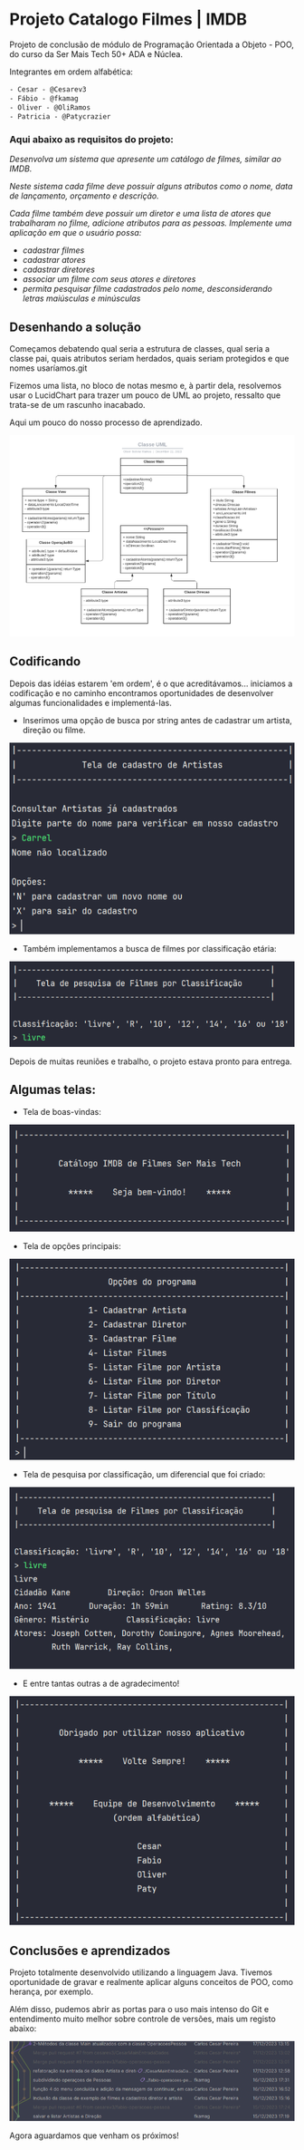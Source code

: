 # Projeto Catalogo Filmes | IMDB

Projeto de conclusão de módulo de Programação Orientada a Objeto - POO, 
do curso da Ser Mais Tech 50+ ADA e Núclea.

Integrantes em ordem alfabética:

    - Cesar - @Cesarev3
    - Fábio - @fkamag
    - Oliver - @OliRamos
    - Patricia - @Patycrazier


### Aqui abaixo as requisitos do projeto:

*Desenvolva um sistema que apresente um catálogo de filmes, similar ao IMDB.*

*Neste sistema cada filme deve possuir alguns atributos como o nome, data de*
*lançamento, orçamento e descrição.*

*Cada filme também deve possuir um diretor e uma lista de atores que trabalharam no filme, adicione atributos para as pessoas.* 
*Implemente uma aplicação em que o usuário possa:*

- *cadastrar filmes*
- *cadastrar atores*
- *cadastrar diretores*
- *associar um filme com seus atores e diretores*
- *permita pesquisar filme cadastrados pelo nome, desconsiderando letras maiúsculas e minúsculas*

## Desenhando a solução

Começamos debatendo qual seria a estrutura de classes, qual seria a classe pai, quais atributos seriam herdados, quais
seriam protegidos e que nomes usaríamos.git

Fizemos uma lista, no bloco de notas mesmo e, à partir dela, resolvemos usar o LucidChart para trazer
um pouco de UML ao projeto, ressalto que trata-se de um rascunho inacabado.

Aqui um pouco do nosso processo de aprendizado.
<div style="text-align:center">
    <img src="./images/UML.png">
</div>

## Codificando

Depois das idéias estarem 'em ordem', é o que acreditávamos... iniciamos
a codificação e no caminho encontramos oportunidades de desenvolver algumas funcionalidades
e implementá-las.

 - Inserimos uma opção de busca por string antes de cadastrar um artista, direção ou filme.

<div style="text-align:center">
    <img src="./images/Screenshot_8.png" alt="tela de busca antes do cadastro">
</div>

 - Também implementamos a busca de filmes por classificação etária:

<div style="text-align:center">
    <img src="./images/Screenshot_9.png" alt="tela de busca por classificação">
</div>

Depois de muitas reuniões e trabalho, o projeto estava pronto para entrega.

## Algumas telas:


- Tela de boas-vindas:

<div style="text-align:center">
    <img src="./images/Screenshot_1.png" alt="boas-vindas">
</div>

- Tela de opções principais:

<div style="text-align:center">
    <img src="./images/Screenshot_2.png" alt="menu principal">
</div>

- Tela de pesquisa por classificação, um diferencial que foi criado:

<div style="text-align:center">
    <img src="./images/Screenshot_5.png" alt="tela de busca por classificação">
</div>

- E entre tantas outras a de agradecimento!

<div style="text-align:center">
    <img src="./images/Screenshot_6.png" alt="tela de agradecimento">
</div>
 


## Conclusões e aprendizados

Projeto totalmente desenvolvido utilizando a linguagem Java. Tivemos oportunidade
de gravar e realmente aplicar alguns conceitos de POO, como herança, por exemplo.

Além disso, pudemos abrir as portas para o uso mais intenso do Git e entendimento
muito melhor sobre controle de versões, mais um registo abaixo:

<div style="text-align:center">
    <img src="./images/Screenshot_7.png" alt="tela dos branchs">
</div>

Agora aguardamos que venham os próximos!